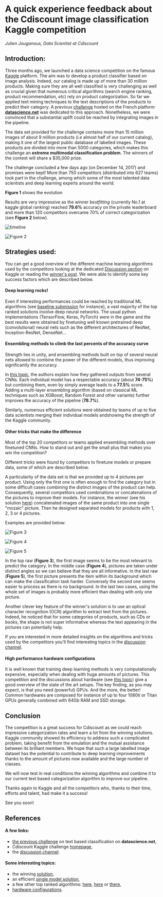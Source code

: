 # A quick experience feedback about the Cdiscount image classification Kaggle competition

_Julien Jouganous, Data Scientist at Cdiscount_


## Introduction: 
Three months ago, we launched a data science competition on the famous [Kaggle](https://www.kaggle.com/) platform. The aim was to develop a product classifier based on image analysis. Indeed, our catalog is made up of more than 30 million products. Making sure they are all well classified is very challenging as well as crucial given that numerous critical algorithms (search engine ranking, product recommendation, *etc*) rely on product categorization.
So far we applied text mining techniques to the text descriptions of the products to predict their category. A previous [challenge](https://www.datascience.net/fr/home/) hosted on the French platform [**datascience.net**](https://www.datascience.net/fr/challenge/20/details) was dedicated to this approach. Nonetheless, we were convinced that a substantial uplift could be reached by integrating images in the pipeline.

The data set provided for the challenge contains more than 15 million images of about 9 million products (_i.e_ almost half of our current catalog), making it one of the largest public database of labelled images. These products are divided into more than 5000 categories, which makes this challenge an **extreme multimodal classification problem**. The winners of the contest will share a $35,000 prize.

The challenge concluded a few days ago (on December 14, 2017) and promises were kept! More than 750 competitors (distributed into 627 teams) took part in the challenge, among which some of the most talented data scientists and deep learning experts around the world.

**Figure 1** shows the evolution

Results are very impressive as the winner *bestfitting* (currently No.1 at kaggle global ranking) reached **79.6%** accuracy on the private leaderboard and more than 120 competitors overcame 70% of correct categorization (see **Figure 2** below).

![timeline](https://raw.githubusercontent.com/Cdiscount/IT-Blog/master/images/DataScience/feedback_kaggle/kpi_evol.PNG "Figure 1: Evolution of top accuracy and number of teams involved")

![Figure 2](https://raw.githubusercontent.com/Cdiscount/IT-Blog/master/images/DataScience/feedback_kaggle/scores.png "Figure 2: scores distribution") 

## Strategies used:

You can get a good overview of the different machine learning algorithms used by the competitors looking at the dedicated [Discussion section](https://www.kaggle.com/c/cdiscount-image-classification-challenge/discussion) on Kaggle or reading the [winner's post](https://www.kaggle.com/c/cdiscount-image-classification-challenge/discussion/45863). We were able to identify some key success factors which are described below.

#### Deep learning rocks!
Even if interesting performances could be reached by traditional ML algorithms (see [baseline submission](https://www.kaggle.com/c/cdiscount-image-classification-challenge/discussion/39463) for instance), a vast majority of the top ranked solutions involve deep neural networks.
The usual python implementations (TensorFlow, Keras, PyTorch) were in the game and the best results were obtained by finetuning well known pretrained deep (convolutional) neural nets such as the different architectures of ResNet, Inception-ResNet, DenseNet...

#### Ensembling methods to climb the last percents of the accuracy curve
Strength lies in unity, and ensembling methods built on top of several neural nets allowed to combine the power of the different models, thus improving significantly the accuracy.

In [this topic](https://www.kaggle.com/c/cdiscount-image-classification-challenge/discussion/45733), the authors explain how they gathered outputs from several CNNs. Each individual model has a respectable accuracy (about **74-75%**) but combining them, even by simply average leads to a **77.5%** score. Adding a multi-layer ensembling algorithm (based on classical ML techniques such as XGBoost, Random Forest and other variants) further improves the accuracy of the pipeline (**78.7%**).

Similarly, numerous efficient solutions were obtained by teams of up to five data scientists merging their individual models andshowing the strength of the Kaggle community.

#### Other tricks that make the difference
Most of the top 20 competitors or teams applied ensembling methods over finetuned CNNs. How to stand out and get the small plus that makes you win the competition?

Different tricks were found by competitors to finetune models or prepare data, some of which are described below. 

A particularity of the data set is that we provided up to 4 pictures per product. Using only the first one is often enough to find the category but in some difficult cases combining the distinct images of the product can help. Consequently, several competitors used combinations or concatenations of the pictures to improve their models. For instance, the winner (see his solution [here](https://www.kaggle.com/c/cdiscount-image-classification-challenge/discussion/45863)) concatenated images of the same product into one single "mozaic" picture. Then he designed separated models for products with 1, 2, 3 or 4 pictures.

Examples are provided below:

![Figure 3](https://raw.githubusercontent.com/Cdiscount/IT-Blog/master/images/DataScience/feedback_kaggle/1st_img_better_480.png "Figure 3: the first picture seems informative enough.")

![Figure 4](https://raw.githubusercontent.com/Cdiscount/IT-Blog/master/images/DataScience/feedback_kaggle/differents_angles.png "Figure 4: all pictures are informative.")

![Figure 5](https://raw.githubusercontent.com/Cdiscount/IT-Blog/master/images/DataScience/feedback_kaggle/differents_envs.png "Figure 5: the first image doesn't seem the easiest to deal with because of the background.")

In the top raw (**Figure 3**), the first image seems to be the most relevant to predict the category. In the middle case (**Figure 4**), pictures are taken under distinct angles so we can believe that they are all informative. In the last raw (**Figure 5**), the first picture presents the item within its background which can make the classification task harder. Conversely the second one seems easier to process as there is no background. In the last two cases, using the whole set of images is probably more efficient than dealing with only one picture.

Another clever key feature of the winner's solution is to use an optical character recognition (OCR) algorithm to extract text from the pictures. Indeed, he noticed that for some categories of products, such as CDs or books, the shape is not super informative whereas the text appearing in the pictures can potentially help.

If you are interested in more detailed insights on the algorithms and tricks used by the competitors you'll find interesting topics in the [discussion channel](https://www.kaggle.com/c/cdiscount-image-classification-challenge/discussion). 

#### High performance hardware configurations
It is well known that training deep learning methods is very computationally expensive, especially when dealing with huge amounts of pictures. This competition and the discussions about hardware (see [this topic](https://www.kaggle.com/c/cdiscount-image-classification-challenge/discussion/45724)) give a good overview of the state of the art setups. The key finding, as you may expect, is that you need (powerful) GPUs. And the more, the better! Common hardwares are composed for instance of up to four 1080ti or Titan GPUs generally combined with 64Gb RAM and SSD storage.


## Conclusion
The competition is a great success for Cdiscount as we could reach impressive categorization rates and learn a lot from the winning solutions. Kaggle community showed its efficiency to address such a complicated problem, taking benefit from the emulation and the mutual assistance between its brilliant members. 
We hope that such a large labelled image dataset has the potential to contribute to deep learning improvements thanks to the amount of pictures now available and the large number of classes.

We will now test in real conditions the winning algorithms and combine it to our current text based categorization algorithm to improve our pipeline.

Thanks again to Kaggle and all the competitors who, thanks to their time, efforts and talent, had make it a success!

See you soon!


## References

#### A few links:

* [the previous challenge](https://www.datascience.net/fr/challenge/20/details) on text based classification on **datascience.net**,
* Cdiscount Kaggle challenge [homepage](https://www.kaggle.com/c/cdiscount-image-classification-challenge),
* the [discussion channel](https://www.kaggle.com/c/cdiscount-image-classification-challenge).

#### Some interesting topics:
* the winning [solution](https://www.kaggle.com/c/cdiscount-image-classification-challenge/discussion/45863),
* an efficient [single model solution](https://www.kaggle.com/c/cdiscount-image-classification-challenge/discussion/45850),
* a few other top ranked algorithms: [here](https://www.kaggle.com/c/cdiscount-image-classification-challenge/discussion/45733),
[here](https://www.kaggle.com/c/cdiscount-image-classification-challenge/discussion/45709) or 
[there](https://www.kaggle.com/c/cdiscount-image-classification-challenge/discussion/45737),
* [hardware configurations](https://www.kaggle.com/c/cdiscount-image-classification-challenge/discussion/45724).
